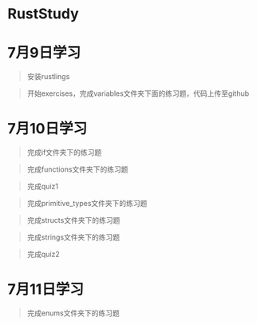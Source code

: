 # RustStudy

# 7月9日学习

> 安装rustlings

> 开始exercises，完成variables文件夹下面的练习题，代码上传至github

# 7月10日学习

> 完成if文件夹下的练习题

> 完成functions文件夹下的练习题

> 完成quiz1

> 完成primitive_types文件夹下的练习题

> 完成structs文件夹下的练习题

> 完成strings文件夹下的练习题

> 完成quiz2

# 7月11日学习

> 完成enums文件夹下的练习题
